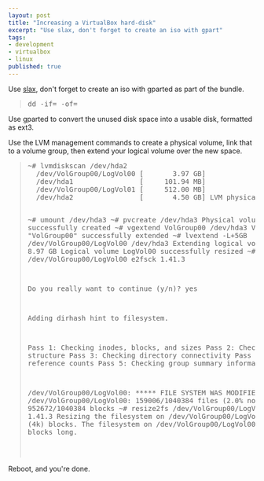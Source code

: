 ```yaml
---
layout: post
title: "Increasing a VirtualBox hard-disk"
excerpt: "Use slax, don't forget to create an iso with gpart"
tags: 
- development
- virtualbox
- linux
published: true
---
```


<p>Use <a href="http://slax.org" target="_blank">slax</a>, don't forget to create an iso with gparted as part of the bundle.</p>

<blockquote><pre>
dd -if= -of=
</pre></blockquote>

<p>Use gparted to convert the unused disk space into a usable disk, formatted as ext3.</p>

<p>Use the LVM management commands to create a physical volume, link that to a volume group, then extend your logical volume over the new space.</p>

<blockquote><pre>
~# lvmdiskscan /dev/hda2
  /dev/VolGroup00/LogVol00 [       3.97 GB]
  /dev/hda1                [     101.94 MB]
  /dev/VolGroup00/LogVol01 [     512.00 MB]
  /dev/hda2                [       4.50 GB] LVM physical volume
  
~# umount /dev/hda3
~# pvcreate /dev/hda3
  Physical volume "/dev/hda3" successfully created
~# vgextend VolGroup00 /dev/hda3
  Volume group "VolGroup00" successfully extended
~# lvextend -L+5GB /dev/VolGroup00/LogVol00 /dev/hda3
  Extending logical volume LogVol00 to 8.97 GB
  Logical volume LogVol00 successfully resized
~# e2fsck -f /dev/VolGroup00/LogVol00
e2fsck 1.41.3

Do you really want to continue (y/n)? yes

Adding dirhash hint to filesystem.

Pass 1: Checking inodes, blocks, and sizes
Pass 2: Checking directory structure
Pass 3: Checking directory connectivity
Pass 4: Checking reference counts
Pass 5: Checking group summary information

/dev/VolGroup00/LogVol00: ***** FILE SYSTEM WAS MODIFIED *****
/dev/VolGroup00/LogVol00: 159006/1040384 files (2.0% non-contiguous), 952672/1040384 blocks
~# resize2fs /dev/VolGroup00/LogVol00
resize2fs 1.41.3
Resizing the filesystem on /dev/VolGroup00/LogVol00 to 2351104 (4k) blocks.
The filesystem on /dev/VolGroup00/LogVol00 is now 2351104 blocks long.

</pre></blockquote>

<p>Reboot, and you're done.</p>
